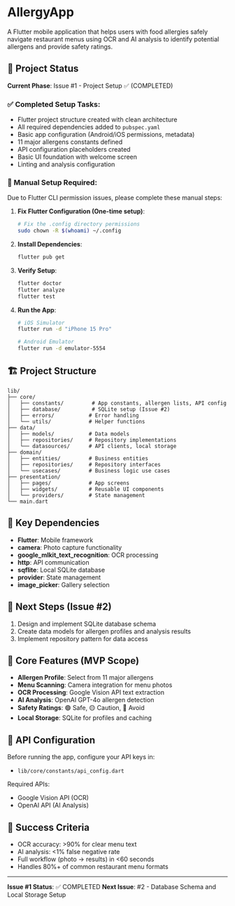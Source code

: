# AllergyApp

A Flutter mobile application that helps users with food allergies safely navigate restaurant menus using OCR and AI analysis to identify potential allergens and provide safety ratings.

## 🎯 Project Status

**Current Phase**: Issue #1 - Project Setup ✅ (COMPLETED)

### ✅ Completed Setup Tasks:
- Flutter project structure created with clean architecture
- All required dependencies added to `pubspec.yaml`
- Basic app configuration (Android/iOS permissions, metadata)
- 11 major allergens constants defined
- API configuration placeholders created
- Basic UI foundation with welcome screen
- Linting and analysis configuration

### 🔧 Manual Setup Required:

Due to Flutter CLI permission issues, please complete these manual steps:

1. **Fix Flutter Configuration (One-time setup)**:
   ```bash
   # Fix the .config directory permissions
   sudo chown -R $(whoami) ~/.config
   ```

2. **Install Dependencies**:
   ```bash
   flutter pub get
   ```

3. **Verify Setup**:
   ```bash
   flutter doctor
   flutter analyze
   flutter test
   ```

4. **Run the App**:
   ```bash
   # iOS Simulator
   flutter run -d "iPhone 15 Pro"
   
   # Android Emulator
   flutter run -d emulator-5554
   ```

## 🏗️ Project Structure

```
lib/
├── core/
│   ├── constants/         # App constants, allergen lists, API config
│   ├── database/          # SQLite setup (Issue #2)
│   ├── errors/           # Error handling
│   └── utils/            # Helper functions
├── data/
│   ├── models/           # Data models
│   ├── repositories/     # Repository implementations
│   └── datasources/      # API clients, local storage
├── domain/
│   ├── entities/         # Business entities
│   ├── repositories/     # Repository interfaces
│   └── usecases/         # Business logic use cases
├── presentation/
│   ├── pages/            # App screens
│   ├── widgets/          # Reusable UI components
│   └── providers/        # State management
└── main.dart
```

## 🔑 Key Dependencies

- **Flutter**: Mobile framework
- **camera**: Photo capture functionality
- **google_mlkit_text_recognition**: OCR processing
- **http**: API communication
- **sqflite**: Local SQLite database
- **provider**: State management
- **image_picker**: Gallery selection

## 🚀 Next Steps (Issue #2)

1. Design and implement SQLite database schema
2. Create data models for allergen profiles and analysis results
3. Implement repository pattern for data access

## 📱 Core Features (MVP Scope)

- **Allergen Profile**: Select from 11 major allergens
- **Menu Scanning**: Camera integration for menu photos
- **OCR Processing**: Google Vision API text extraction
- **AI Analysis**: OpenAI GPT-4o allergen detection
- **Safety Ratings**: 🟢 Safe, 🟡 Caution, 🔴 Avoid
- **Local Storage**: SQLite for profiles and caching

## 🔐 API Configuration

Before running the app, configure your API keys in:
- `lib/core/constants/api_config.dart`

Required APIs:
- Google Vision API (OCR)
- OpenAI API (AI Analysis)

## 🎯 Success Criteria

- OCR accuracy: >90% for clear menu text
- AI analysis: <1% false negative rate
- Full workflow (photo → results) in <60 seconds
- Handles 80%+ of common restaurant menu formats

---

**Issue #1 Status**: ✅ COMPLETED
**Next Issue**: #2 - Database Schema and Local Storage Setup
